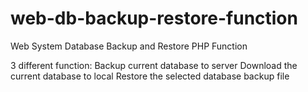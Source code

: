 # web-db-backup-restore-function
Web System Database Backup and Restore PHP Function

3 different function:
Backup current database to server
Download the current database to local
Restore the selected database backup file 

